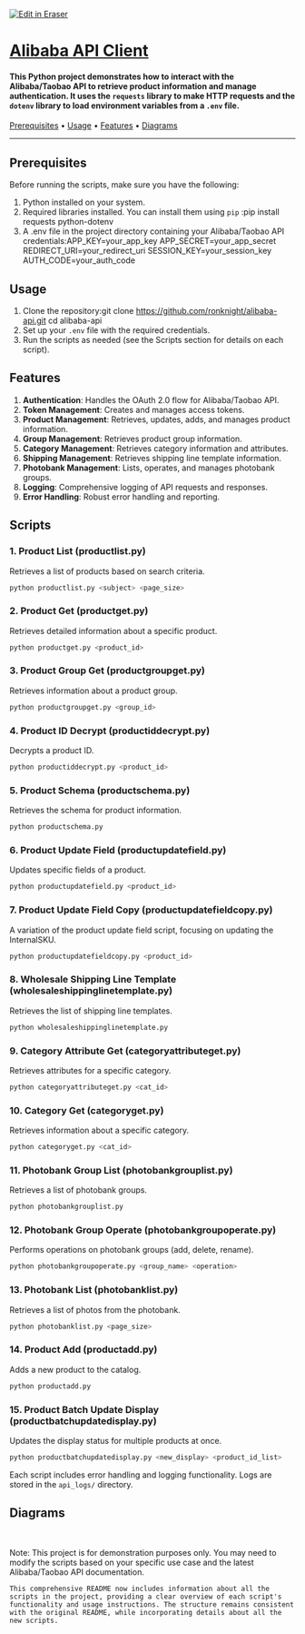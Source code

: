 <p><a target="_blank" href="https://app.eraser.io/workspace/Myn74V7c2RK4JrPk9V2j" id="edit-in-eraser-github-link"><img alt="Edit in Eraser" src="https://firebasestorage.googleapis.com/v0/b/second-petal-295822.appspot.com/o/images%2Fgithub%2FOpen%20in%20Eraser.svg?alt=media&amp;token=968381c8-a7e7-472a-8ed6-4a6626da5501"></a></p>

# [﻿Alibaba API Client](https://github.com/ronknight/alibaba-api) 
#### This Python project demonstrates how to interact with the Alibaba/Taobao API to retrieve product information and manage authentication. It uses the `requests` library to make HTTP requests and the `dotenv` library to load environment variables from a `.env` file.
 [﻿Prerequisites](#prerequisites) • [﻿Usage](#usage) • [﻿Features](#features) • [﻿Diagrams](#diagrams) 

---

## Prerequisites
Before running the scripts, make sure you have the following:

1. Python installed on your system.
2. Required libraries installed. You can install them using `pip` :pip install requests python-dotenv
3. A .env file in the project directory containing your Alibaba/Taobao API credentials:APP_KEY=your_app_key
APP_SECRET=your_app_secret
REDIRECT_URI=your_redirect_uri
SESSION_KEY=your_session_key
AUTH_CODE=your_auth_code
## Usage
1. Clone the repository:git clone https://github.com/ronknight/alibaba-api.git
cd alibaba-api
2. Set up your `.env`  file with the required credentials.
3. Run the scripts as needed (see the Scripts section for details on each script).
## Features
1. **Authentication**: Handles the OAuth 2.0 flow for Alibaba/Taobao API.
2. **Token Management**: Creates and manages access tokens.
3. **Product Management**: Retrieves, updates, adds, and manages product information.
4. **Group Management**: Retrieves product group information.
5. **Category Management**: Retrieves category information and attributes.
6. **Shipping Management**: Retrieves shipping line template information.
7. **Photobank Management**: Lists, operates, and manages photobank groups.
8. **Logging**: Comprehensive logging of API requests and responses.
9. **Error Handling**: Robust error handling and reporting.
## Scripts
### 1. Product List (productlist.py)
Retrieves a list of products based on search criteria.

```bash
python productlist.py <subject> <page_size>
```
### 2. Product Get (productget.py)
Retrieves detailed information about a specific product.

```bash
python productget.py <product_id>
```
### 3. Product Group Get (productgroupget.py)
Retrieves information about a product group.

```bash
python productgroupget.py <group_id>
```
### 4. Product ID Decrypt (productiddecrypt.py)
Decrypts a product ID.

```bash
python productiddecrypt.py <product_id>
```
### 5. Product Schema (productschema.py)
Retrieves the schema for product information.

```bash
python productschema.py
```
### 6. Product Update Field (productupdatefield.py)
Updates specific fields of a product.

```bash
python productupdatefield.py <product_id>
```
### 7. Product Update Field Copy (productupdatefieldcopy.py)
A variation of the product update field script, focusing on updating the InternalSKU.

```bash
python productupdatefieldcopy.py <product_id>
```
### 8. Wholesale Shipping Line Template (wholesaleshippinglinetemplate.py)
Retrieves the list of shipping line templates.

```bash
python wholesaleshippinglinetemplate.py
```
### 9. Category Attribute Get (categoryattributeget.py)
Retrieves attributes for a specific category.

```bash
python categoryattributeget.py <cat_id>
```
### 10. Category Get (categoryget.py)
Retrieves information about a specific category.

```bash
python categoryget.py <cat_id>
```
### 11. Photobank Group List (photobankgrouplist.py)
Retrieves a list of photobank groups.

```bash
python photobankgrouplist.py
```
### 12. Photobank Group Operate (photobankgroupoperate.py)
Performs operations on photobank groups (add, delete, rename).

```bash
python photobankgroupoperate.py <group_name> <operation>
```
### 13. Photobank List (photobanklist.py)
Retrieves a list of photos from the photobank.

```bash
python photobanklist.py <page_size>
```
### 14. Product Add (productadd.py)
Adds a new product to the catalog.

```bash
python productadd.py
```
### 15. Product Batch Update Display (productbatchupdatedisplay.py)
Updates the display status for multiple products at once.

```bash
python productbatchupdatedisplay.py <new_display> <product_id_list>
```
Each script includes error handling and logging functionality. Logs are stored in the `api_logs/` directory.

<!-- eraser-additional-content -->
## Diagrams
<!-- eraser-additional-files -->
<a href="/README-Alibaba API Client Architecture-1.eraserdiagram" data-element-id="f6_L4NLrps7uMfYCSculN"><img src="/.eraser/Myn74V7c2RK4JrPk9V2j___3Jivg2tjMecMlrHwbIVIBR8f7U03___---diagram----48afec3820aca91f6e05a19aff0cd382-Alibaba-API-Client-Architecture.png" alt="" data-element-id="f6_L4NLrps7uMfYCSculN" /></a>
<a href="/README-Alibaba API Client Interaction-2.eraserdiagram" data-element-id="Yf6aJmVxktkzt7wHNqWc7"><img src="/.eraser/Myn74V7c2RK4JrPk9V2j___3Jivg2tjMecMlrHwbIVIBR8f7U03___---diagram----aaffa2b1de5395a0d71d31d419f0bcef-Alibaba-API-Client-Interaction.png" alt="" data-element-id="Yf6aJmVxktkzt7wHNqWc7" /></a>
<a href="/README-Alibaba API Client Flowchart-3.eraserdiagram" data-element-id="JT3PX6weOeXQu_PBt509X"><img src="/.eraser/Myn74V7c2RK4JrPk9V2j___3Jivg2tjMecMlrHwbIVIBR8f7U03___---diagram----169864538c902ec23d1849297e93715e-Alibaba-API-Client-Flowchart.png" alt="" data-element-id="JT3PX6weOeXQu_PBt509X" /></a>
<!-- end-eraser-additional-files -->
<!-- end-eraser-additional-content -->
<!--- Eraser file: https://app.eraser.io/workspace/Myn74V7c2RK4JrPk9V2j --->


Note: This project is for demonstration purposes only. You may need to modify the scripts based on your specific use case and the latest Alibaba/Taobao API documentation.

```
This comprehensive README now includes information about all the scripts in the project, providing a clear overview of each script's functionality and usage instructions. The structure remains consistent with the original README, while incorporating details about all the new scripts.
```

